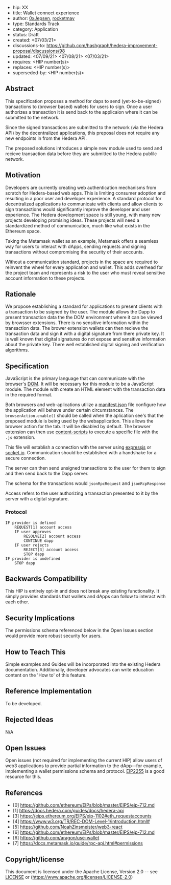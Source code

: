 - hip: XX
- title: Wallet connect experience
- author: [0xJepsen](https://github.com/0xJepsen), [rocketmay](https://github.com/rocketmay)
- type: Standards Track
- category: Application
- status: Draft 
- created: <07/03/21>
- discussions-to: <https://github.com/hashgraph/hedera-improvement-proposal/discussions/98>
- updated: <07/09/21> <07/08/21> <07/03/21>
- requires: <HIP number(s)>
- replaces: <HIP number(s)>
- superseded-by: <HIP number(s)>

## Abstract

This specification proposes a method for daps to send (yet-to-be-signed) transactions to (browser based) wallets for users to sign. Once a user authorizes a transaction it is send back to the applicaion where it can be submitted to the network.

Since the signed transactions are submitted to the network (via the Hedera API) by the decentralized applications, this preposal does not require any new endpoints in from the Hedera API.

The preposed solutions introduces a simple new module used to send and recieve transaction data before they are submitted to the Hedera publilc network.

## Motivation

Developers are currently creating web authentication mechanisms from scratch for Hedera-based web apps. This is limiting consumer adoption and resulting in a poor user and developer experience. A standard protocol for decentralized applications to communicate with clients and allow clients to sign transactions would significantly improve the developer and user experience. The Hedera development space is still young, with many new projects developing promising ideas. These projects will need a standardized method of communication, much like what exists in the Ethereum space.

Taking the Metamask wallet as an example, Metamask offers a seamless way for users to interact with dApps, sending requests and signing transactions without compromising the security of their accounts. 

Without a communication standard, projects in the space are required to reinvent the wheel for every application and wallet. This adds overhead for the project team and represents a risk to the user who must reveal sensitive account information to these projects.

## Rationale

We propose establishing a standard for applications to present clients with a transaction to be ssigned by the user. The module allows the Dapp to present transaction data the the DOM environment where it can be viewed by browsser extensions. There is no sensitive information within the transaction data. The brower extension wallets can then recieve the transaction data and sign it with a digital signature from there private key. It is well known that digital signatures do not expose and sensitive information about the private key. There well established digital signing and verification algorithms.


## Specification

JavaScript is the primary language that can communicate with the browser's [DOM](https://www.w3.org/TR/REC-DOM-Level-1/introduction.html#). It will be necessary for this module to be a JavaScript module. The module with create an HTML element with the transaction data in the required format. 

Both browsers and web-aplications utilize a [manifest.json](https://developer.mozilla.org/en-US/docs/Mozilla/Add-ons/WebExtensions/manifest.json) file configure how the application will behave under certain circumstances. The `browserAction.enable()` should be called when the aplication see's that the preposed module is being used by the webapplication. This allows the browser action for the tab. It will be disabled by default. The browser extension can then use [content-scripts](https://developer.mozilla.org/en-US/docs/Mozilla/Add-ons/WebExtensions/manifest.json/content_scripts) to execute a specific file with the `.js` extension. 

This file will establish a connection with the server using [expressjs](https://expressjs.com/) or [socket.io](https://socket.io/). Communication should be established with a handshake for a secure connection.

The server can then send unsigned transactions to the user for them to sign and then send back to the Dapp server.

The schema for the transactions would `jsonRpcRequest` and `jsonRcpResponse`

Access refers to the user authorizing a transaction presented to it by the server with a digital signature. 

### Protocol

```START dapp
IF provider is defined
    REQUEST[1] account access
    IF user approves
        RESOLVE[2] account access
        CONTINUE dapp
    IF user rejects
        REJECT[3] account access
        STOP dapp
IF provider is undefined
    STOP dapp
  ```

## Backwards Compatibility

This HIP is entirely opt-in and does not break any existing functionality. It simply provides standards that wallets and dApps can follow to interact with each other.

## Security Implications

The permissions schema referenced below in the Open Issues section would provide more robust security for users.

## How to Teach This

Simple examples and Guides will be incorporated into the existing Hedera documentation. Additionally, developer advocates can write education content on the 'How to' of this feature. 

## Reference Implementation

To be developed.

## Rejected Ideas

N/A

## Open Issues

Open issues (not required for implementing the current HIP) allow users of web3 applications to provide partial information to the dApp—for example, implementing a wallet permissions schema and protocol. [EIP2255](https://eips.ethereum.org/EIPS/eip-2255) is a good resource for this.

## References

- [0] https://github.com/ethereum/EIPs/blob/master/EIPS/eip-712.md
- [1] https://docs.hedera.com/guides/docs/hedera-api
- [3] https://eips.ethereum.org/EIPS/eip-1102#eth_requestaccounts
- [4] https://www.w3.org/TR/REC-DOM-Level-1/introduction.html#
- [5] https://github.com/NoahZinsmeister/web3-react
- [6] https://github.com/ethereum/EIPs/blob/master/EIPS/eip-712.md
- [6] https://github.com/aragon/use-wallet
- [7] https://docs.metamask.io/guide/rpc-api.html#permissions

## Copyright/license

This document is licensed under the Apache License, Version 2.0 -- see [LICENSE](../LICENSE) or (https://www.apache.org/licenses/LICENSE-2.0)
